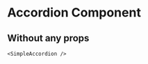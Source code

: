 <script setup lang="ts">
import {SimpleAccordion} from 'simple-daisy-vue'
</script>

# Accordion Component

## Without any props

<SimpleAccordion/>

```vue
<SimpleAccordion />
```